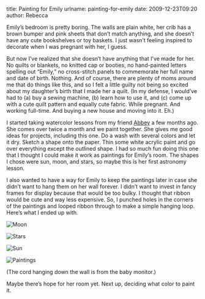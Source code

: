 title: Painting for Emily
urlname: painting-for-emily
date: 2009-12-23T09:20
author: Rebecca

Emily&#x02bc;s bedroom is pretty boring. The walls are plain white, her crib has
a brown bumper and pink sheets that don&#x02bc;t match anything, and she
doesn&#x02bc;t have any cute bookshelves or toy baskets. I just wasn&#x02bc;t
feeling inspired to decorate when I was pregnant with her, I guess.

But now I&#x02bc;ve realized that she doesn&#x02bc;t have anything that
I&#x02bc;ve made for her. No quilts or blankets, no knitted cap or booties, no
hand-painted letters spelling out &ldquo;Emily,&rdquo; no cross-stitch panels to
commemorate her full name and date of birth. Nothing. And of course, there are
plenty of moms around me that do things like this, and so I felt a little guilty
not being so excited about my daughter&#x02bc;s birth that I made her a quilt.
(In my defense, I would&#x02bc;ve had to (a) buy a sewing machine, (b) learn how
to use it, and (c) come up with a cute quilt pattern and equally cute fabric.
While pregnant. And working full-time. And buying a new house and moving into
it. Eh.)

I started taking watercolor lessons from my friend [Abbey][a] a few months ago.
She comes over twice a month and we paint together. She gives me good ideas for
projects, including this one. Do a wash with several colors and let it dry.
Sketch a shape onto the paper. Thin some white acrylic paint and go over
everything except the outlined shape. I had so much fun doing this one that I
thought I could make it work as paintings for Emily&#x02bc;s room. The shapes I
chose were sun, moon, and stars, so maybe this is her first astronomy lesson.

[a]: https://abbeypaints.com/

I also wanted to have a way for Emily to keep the paintings later in case she
didn&#x02bc;t want to hang them on her wall forever. I didn&#x02bc;t want to
invest in fancy frames for display because that would be too bulky. I thought
that ribbon would be cute and way less expensive. So, I punched holes in the
corners of the paintings and looped ribbon through to make a simple hanging
loop. Here&#x02bc;s what I ended up with.

![Moon][b]

[b]: {static}/images/2009-12-21-moon.jpg

![Stars][c]

[c]: {static}/images/2009-12-21-stars.jpg

![Sun][d]

[d]: {static}/images/2009-12-21-sun.jpg

![Paintings][e]

[e]: {static}/images/2009-12-21-paintings.jpg

(The cord hanging down the wall is from the baby monitor.)

Maybe there&#x02bc;s hope for her room yet. Next up, deciding what color to
paint it.
